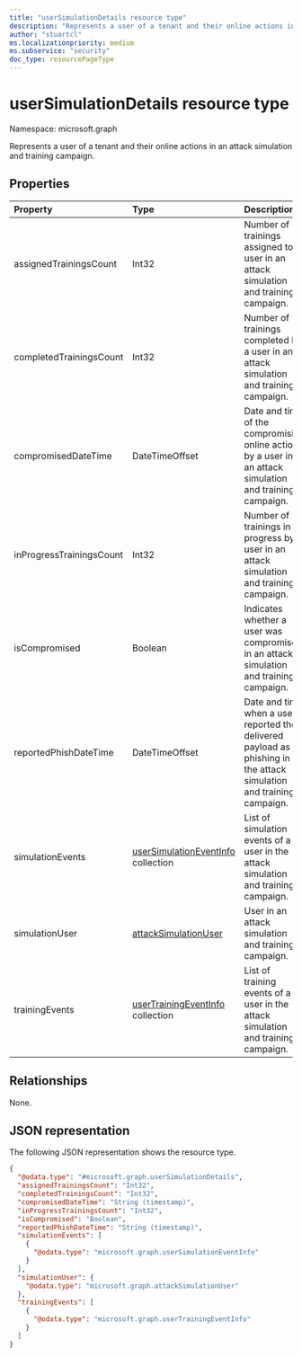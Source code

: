 ```yaml
---
title: "userSimulationDetails resource type"
description: "Represents a user of a tenant and their online actions in an attack simulation and training campaign."
author: "stuartcl"
ms.localizationpriority: medium
ms.subservice: "security"
doc_type: resourcePageType
---
```


# userSimulationDetails resource type

Namespace: microsoft.graph

Represents a user of a tenant and their online actions in an attack simulation and training campaign.

## Properties
|Property|Type|Description|
|:---|:---|:---|
|assignedTrainingsCount|Int32|Number of trainings assigned to a user in an attack simulation and training campaign.|
|completedTrainingsCount|Int32|Number of trainings completed by a user in an attack simulation and training campaign.|
|compromisedDateTime|DateTimeOffset|Date and time of the compromising online action by a user in an attack simulation and training campaign.|
|inProgressTrainingsCount|Int32|Number of trainings in progress by a user in an attack simulation and training campaign.|
|isCompromised|Boolean|Indicates whether a user was compromised in an attack simulation and training campaign.|
|reportedPhishDateTime|DateTimeOffset|Date and time when a user reported the delivered payload as phishing in the attack simulation and training campaign.|
|simulationEvents|[userSimulationEventInfo](../resources/usersimulationeventinfo.md) collection|List of simulation events of a user in the attack simulation and training campaign.|
|simulationUser|[attackSimulationUser](../resources/attacksimulationuser.md)|User in an attack simulation and training campaign.|
|trainingEvents|[userTrainingEventInfo](../resources/usertrainingeventinfo.md) collection|List of training events of a user in the attack simulation and training campaign.|

## Relationships
None.

## JSON representation
The following JSON representation shows the resource type.
<!-- {
  "blockType": "resource",
  "@odata.type": "microsoft.graph.userSimulationDetails"
}
-->
``` json
{
  "@odata.type": "#microsoft.graph.userSimulationDetails",
  "assignedTrainingsCount": "Int32",
  "completedTrainingsCount": "Int32",
  "compromisedDateTime": "String (timestamp)",
  "inProgressTrainingsCount": "Int32",
  "isCompromised": "Boolean",
  "reportedPhishDateTime": "String (timestamp)",
  "simulationEvents": [
    {
      "@odata.type": "microsoft.graph.userSimulationEventInfo"
    }
  ],
  "simulationUser": {
    "@odata.type": "microsoft.graph.attackSimulationUser"
  },
  "trainingEvents": [
    {
      "@odata.type": "microsoft.graph.userTrainingEventInfo"
    }
  ]
}
```
